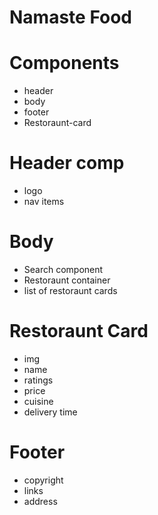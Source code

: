 # Namaste Food

# Components

- header
- body
- footer
- Restoraunt-card

# Header comp

- logo
- nav items

# Body

- Search component
- Restoraunt container
- list of restoraunt cards

# Restoraunt Card

- img
- name
- ratings
- price
- cuisine
- delivery time

# Footer

- copyright
- links
- address